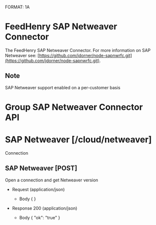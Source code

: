 FORMAT: 1A

# FeedHenry SAP Netweaver Connector

The FeedHenry SAP Netweaver Connector. For more information on SAP Netweaver see: [https://github.com/jdorner/node-sapnwrfc.git](https://github.com/jdorner/node-sapnwrfc.git).

## Note

SAP Netweaver support enabled on a per-customer basis

# Group SAP Netweaver Connector API

# SAP Netweaver [/cloud/netweaver]

Connection

## SAP Netweaver [POST] 

Open a connection and get Netweaver version

+ Request (application/json)
    + Body
        {
        }

+ Response 200 (application/json)
    + Body
            {
              "ok": "true"
            }
